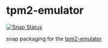 # tpm2-emulator

[![Snap Status](https://build.snapcraft.io/badge/FrozenScience/tpm2-emulator.svg)](https://build.snapcraft.io/user/FrozenScience/tpm2-emulator)

snap packaging for the [tpm2-emulator](https://sourceforge.net/projects/ibmswtpm2/?source=directory)
